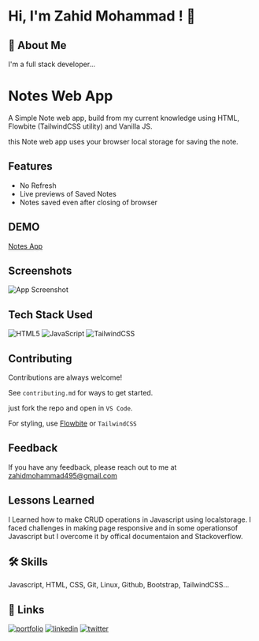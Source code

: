 
# Hi, I'm Zahid Mohammad ! 👋


## 🚀 About Me
I'm a full stack developer...


# Notes Web App

A Simple Note web app, build from my current knowledge using HTML, Flowbite (TailwindCSS utility) and Vanilla JS.

this Note web app uses your browser local storage for saving the note.

## Features

- No Refresh
- Live previews of Saved Notes
- Notes saved even after closing of browser



## DEMO

[Notes App](https://wheretofindzahid.github.io/Notes-Website/)
## Screenshots

![App Screenshot](https://i.imgur.com/Dycor7F.gif)


## Tech Stack Used

![HTML5](https://img.shields.io/badge/html5-%23E34F26.svg?logo=html5&logoColor=white&style=for-the-badge)
![JavaScript](https://img.shields.io/badge/javascript-%23323330.svg?logo=javascript&logoColor=%23F7DF1E&style=for-the-badge)
![TailwindCSS](https://img.shields.io/badge/tailwindcss-%2338B2AC.svg?logo=tailwind-css&logoColor=white&style=for-the-badge)




## Contributing

Contributions are always welcome!

See `contributing.md` for ways to get started.

just fork the repo and open in `VS Code`. 

For styling, use [Flowbite](https://flowbite.com/) or `TailwindCSS`


## Feedback

If you have any feedback, please reach out to me at zahidmohammad495@gmail.com


## Lessons Learned

I Learned how to make CRUD operations in Javascript using localstorage. I faced challenges in making page responsive and in some operationsof Javascript but I overcome it by offical documentaion and Stackoverflow.


## 🛠 Skills
Javascript, HTML, CSS, Git, Linux, Github, Bootstrap, TailwindCSS...


## 🔗 Links
[![portfolio](https://img.shields.io/badge/my_portfolio-000?style=for-the-badge&logo=ko-fi&logoColor=white)](https://github.com/wheretofindzahid/)
[![linkedin](https://img.shields.io/badge/linkedin-0A66C2?style=for-the-badge&logo=linkedin&logoColor=white)](https://www.linkedin.com/in/zahid-mohammad-117579121//)
[![twitter](https://img.shields.io/badge/twitter-1DA1F2?style=for-the-badge&logo=twitter&logoColor=white)](https://twitter.com/z495m/)

